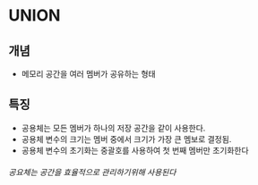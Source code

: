 # UNION

개념
-
- 메모리 공간을 여러 멤버가 공유하는 형태

특징
-
+ 공용체는 모든 멤버가 하나의 저장 공간을 같이 사용한다.
+ 공용체 변수의 크기는 멤버 중에서 크기가 가장 큰 멤보로 결정됨.
+ 공용체 변수의 초기화는 중괄호를 사용하여 첫 번째 멤버만 초기화한다

###### 공요체는 공간을 효율적으로 관리하기위해 사용된다